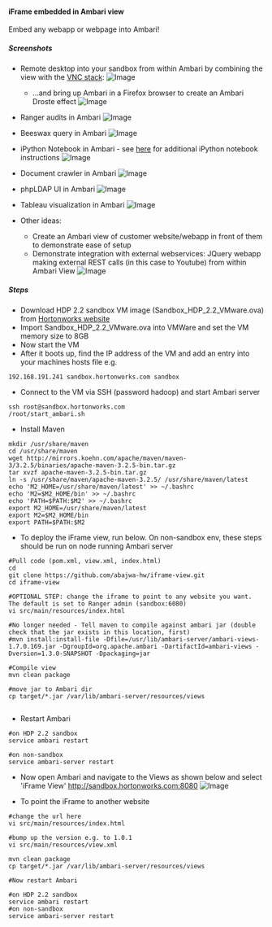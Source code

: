 #### iFrame embedded in Ambari view
Embed any webapp or webpage into Ambari!

	
##### Screenshots

- Remote desktop into your sandbox from within Ambari by combining the view with the [VNC stack](https://github.com/abajwa-hw/vnc-stack):
![Image](../master/screenshots/screenshot-VNC-view.png?raw=true)

  - ...and bring up Ambari in a Firefox browser to create an Ambari Droste effect
  ![Image](../master/screenshots/resursive-ambari.png?raw=true)

- Ranger audits in Ambari
![Image](../master/screenshots/Embedded-Ranger.png?raw=true)

- Beeswax query in Ambari
![Image](../master/screenshots/Embedded-Hue.png?raw=true)

- iPython Notebook in Ambari - see [here](https://github.com/abajwa-hw/hdp-datascience-demo#ipython-notebook-embedded-in-ambari-view) for additional iPython notebook instructions
![Image](../master/screenshots/Embedded-iPython.png?raw=true)

- Document crawler in Ambari 
![Image](../master/screenshots/document-crawler.png?raw=true)

- phpLDAP UI in Ambari
![Image](../master/screenshots/phpldap.png?raw=true)

- Tableau visualization in Ambari
![Image](../master/screenshots/Embedded-Tableau.png?raw=true)

- Other ideas:
	- Create an Ambari view of customer website/webapp in front of them to demonstrate ease of setup
	- Demonstrate integration with external webservices:
	  JQuery webapp making external REST calls (in this case to Youtube) from within Ambari View
      ![Image](../master/screenshots/jQuery.png?raw=true)
		
##### Steps

- Download HDP 2.2 sandbox VM image (Sandbox_HDP_2.2_VMware.ova) from [Hortonworks website](http://hortonworks.com/products/hortonworks-sandbox/)
- Import Sandbox_HDP_2.2_VMware.ova into VMWare and set the VM memory size to 8GB
- Now start the VM
- After it boots up, find the IP address of the VM and add an entry into your machines hosts file e.g.
```
192.168.191.241 sandbox.hortonworks.com sandbox    
```
- Connect to the VM via SSH (password hadoop) and start Ambari server
```
ssh root@sandbox.hortonworks.com
/root/start_ambari.sh
```

- Install Maven
```
mkdir /usr/share/maven
cd /usr/share/maven
wget http://mirrors.koehn.com/apache/maven/maven-3/3.2.5/binaries/apache-maven-3.2.5-bin.tar.gz
tar xvzf apache-maven-3.2.5-bin.tar.gz
ln -s /usr/share/maven/apache-maven-3.2.5/ /usr/share/maven/latest
echo 'M2_HOME=/usr/share/maven/latest' >> ~/.bashrc
echo 'M2=$M2_HOME/bin' >> ~/.bashrc
echo 'PATH=$PATH:$M2' >> ~/.bashrc
export M2_HOME=/usr/share/maven/latest
export M2=$M2_HOME/bin
export PATH=$PATH:$M2
```

- To deploy the iFrame view, run below. On non-sandbox env, these steps should be run on node running Ambari server
```
#Pull code (pom.xml, view.xml, index.html)
cd
git clone https://github.com/abajwa-hw/iframe-view.git
cd iframe-view

#OPTIONAL STEP: change the iframe to point to any website you want. The default is set to Ranger admin (sandbox:6080)
vi src/main/resources/index.html

#No longer needed - Tell maven to compile against ambari jar (double check that the jar exists in this location, first)
#mvn install:install-file -Dfile=/usr/lib/ambari-server/ambari-views-1.7.0.169.jar -DgroupId=org.apache.ambari -DartifactId=ambari-views -Dversion=1.3.0-SNAPSHOT -Dpackaging=jar

#Compile view
mvn clean package

#move jar to Ambari dir
cp target/*.jar /var/lib/ambari-server/resources/views
   
```
- Restart Ambari
```
#on HDP 2.2 sandbox
service ambari restart

#on non-sandbox
service ambari-server restart
```

- Now open Ambari and navigate to the Views as shown below and select 'iFrame View'
http://sandbox.hortonworks.com:8080
![Image](../master/screenshots/Open-view.png?raw=true)

- To point the iFrame to another website
```
#change the url here
vi src/main/resources/index.html

#bump up the version e.g. to 1.0.1
vi src/main/resources/view.xml

mvn clean package
cp target/*.jar /var/lib/ambari-server/resources/views

#Now restart Ambari 

#on HDP 2.2 sandbox
service ambari restart
#on non-sandbox
service ambari-server restart
```

